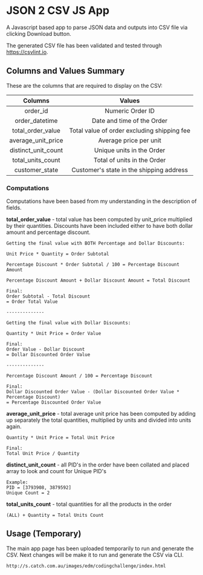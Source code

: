 # JSON 2 CSV JS App

A Javascript based app to parse JSON data and outputs into CSV file via clicking Download button.

The generated CSV file has been validated and tested through https://csvlint.io. 

## Columns and Values Summary

These are the columns that are required to display on the CSV:

| Columns | Values
| :---: | :---: |
| order_id | Numeric Order ID |
| order_datetime | Date and time of the Order |
| total_order_value | Total value of order excluding shipping fee |
| average_unit_price | Average price per unit |
| distinct_unit_count | Unique units in the Order |
| total_units_count | Total of units in the Order |
| customer_state | Customer's state in the shipping address |

### Computations

Computations have been based from my understanding in the description of fields.

**total_order_value** - total value has been computed by unit_price multiplied by their quantities. Discounts have been included either to have both dollar amount and percentage discount.

```
Getting the final value with BOTH Percentage and Dollar Discounts:

Unit Price * Quantity = Order Subtotal

Percentage Discount * Order Subtotal / 100 = Percentage Discount Amount

Percentage Discount Amount + Dollar Discount Amount = Total Discount

Final:
Order Subtotal - Total Discount
= Order Total Value

--------------

Getting the final value with Dollar Discounts:

Quantity * Unit Price = Order Value

Final:
Order Value - Dollar Discount
= Dollar Discounted Order Value

--------------

Percentage Discount Amount / 100 = Percentage Discount

Final:
Dollar Discounted Order Value - (Dollar Discounted Order Value * Percentage Discount)
= Percentage Discounted Order Value
```

**average_unit_price** - total average unit price has been computed by adding up separately the total quantities, multiplied by units and divided into units again.

```
Quantity * Unit Price = Total Unit Price

Final:
Total Unit Price / Quantity
```

**distinct_unit_count** - all PID's in the order have been collated and placed array to look and count for Unique PID's 

```
Example:
PID = [3793908, 3879592]
Unique Count = 2
```

**total_units_count** - total quantities for all the products in the order

```
(ALL) + Quantity = Total Units Count
```

## Usage (Temporary)

The main app page has been uploaded temporarily to run and generate the CSV. Next changes will be make it to run and generate the CSV via CLI.

```
http://s.catch.com.au/images/edm/codingchallenge/index.html
```